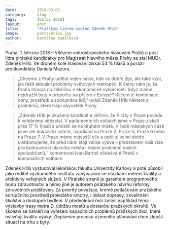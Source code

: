 ```yaml
---
date:         2018-03-01
category:     blog
tags:         [Volby 2018]
layout:       post
title:        "Pražským lídrem zvolen Zdeněk Hřib" 
image:        posts/hrib2.jpg
author:       Karolína Sadílková
---
```


Praha, 1. března 2018 – Vítězem vnitrostranického hlasování Pirátů o post lídra pirátské kandidátky pro Magistrát hlavního města Prahy se stal MUDr. Zdeněk Hřib. Ve druhém kole hlasování získal 54 % hlasů a porazil protikandidáta Daniela Mazura.
 
> „Chceme z Prahy udělat nejen místo, kde se dobře žije, ale také vzor, jak řešit aktuální problémy světových metropolí. K čemu nám je, že Praha stoupá na žebříčku v ekonomické výkonnosti, když máme nejdražší byty v přepočtu na příjem v Evropě? Klíčem je kombinace ceny, prostředí a spolupráce lidí,“ uvádí Zdeněk Hřib některé z problémů, které trápí obyvatele Prahy.
 
> „Zdeněk Hřib je zkušený kandidát a věříme, že Piráty v Praze povede k volebnímu vítězství. V parlamentních volbách jsme v Praze získali přes 17 % hlasů a umístili se na druhém místě. V řadě městských částí jsme ale dokázali i vyhrát, například na Praze 2, Praze 5, Praze 6 nebo na Praze 7. V Praze máme nejvyšší cíle a opět si velmi dobře uvědomujeme, že před námi stojí veliká výzva – představení naší vize pro budoucnost hlavního města i řešení problémů našich spoluobčanů,“ komentoval Ivan Bartoš očekávání Pirátů v komunálních volbách.
 
Zdeněk Hřib vystudoval lékařskou fakultu Univerzity Karlovy a poté působil jako ředitel výzkumného institutu zabývajícím se otázkami měření kvality a efektivity veřejných služeb. V Pirátské straně je garantem programového bodu zdravotnictví a mimo jiné je autorem pirátského návrhu reformy zdravotních pojišťoven. Za priority považuje, kromě potlačování pražského korupčního prostředí prolezlého kmotry, i oblast dopravy, zkvalitnění školství a dostupné bydlení. V předvolební řeči zmínil například téma výstavby trasy metra D, údržbu mostů a dostavbu pražských okruhů. Ve školství se zaměří na vyřešení kapacitních problémů pražských škol, které ovlivňují kvalitu výuky. Zlepšením procesu územního plánování chce zlepšit situaci na trhu s byty.
